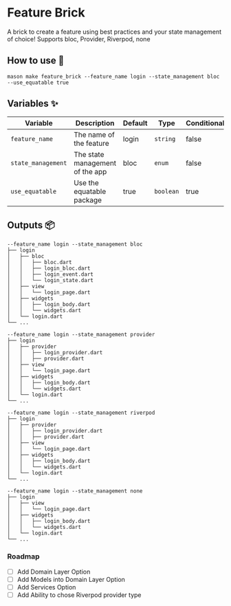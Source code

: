 # Feature Brick

A brick to create a feature using best practices and your state management of choice! Supports bloc, Provider, Riverpod, none

## How to use 🚀

```
mason make feature_brick --feature_name login --state_management bloc --use_equatable true
```

## Variables ✨

| Variable           | Description                     | Default | Type      | Conditional | When       |
| ------------------ | ------------------------------- | ------- | --------- | ----------- | ---------- |
| `feature_name`     | The name of the feature         | login   | `string`  | false       | N/A        |
| `state_management` | The state management of the app | bloc    | `enum`    | false       | N/A        |
| `use_equatable`    | Use the equatable package       | true    | `boolean` | true        | Using Bloc |

## Outputs 📦

```
--feature_name login --state_management bloc
├── login
│   ├── bloc
│   │   ├── bloc.dart
│   │   ├── login_bloc.dart
│   │   ├── login_event.dart
│   │   └── login_state.dart
│   ├── view
│   │   └── login_page.dart
│   ├── widgets
│   │   ├── login_body.dart
│   │   └── widgets.dart
│   └── login.dart
└── ...
```

```
--feature_name login --state_management provider
├── login
│   ├── provider
│   │   ├── login_provider.dart
│   │   ├── provider.dart
│   ├── view
│   │   └── login_page.dart
│   ├── widgets
│   │   ├── login_body.dart
│   │   └── widgets.dart
│   └── login.dart
└── ...
```

```
--feature_name login --state_management riverpod
├── login
│   ├── provider
│   │   ├── login_provider.dart
│   │   ├── provider.dart
│   ├── view
│   │   └── login_page.dart
│   ├── widgets
│   │   ├── login_body.dart
│   │   └── widgets.dart
│   └── login.dart
└── ...
```

```
--feature_name login --state_management none
├── login
│   ├── view
│   │   └── login_page.dart
│   ├── widgets
│   │   ├── login_body.dart
│   │   └── widgets.dart
│   └── login.dart
└── ...
```

### Roadmap

- [ ] Add Domain Layer Option
- [ ] Add Models into Domain Layer Option
- [ ] Add Services Option
- [ ] Add Ability to chose Riverpod provider type
